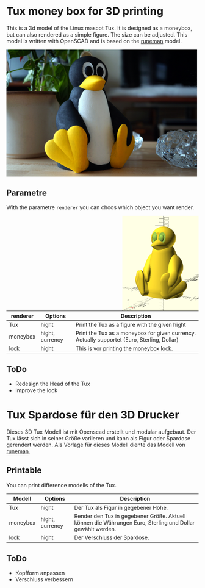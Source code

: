 # Tux money box for 3D printing


 
This is a 3d model of the Linux mascot Tux. It is designed as a moneybox, but can also rendered as a simple figure. The size can be adjusted. This model is written with OpenSCAD and is based on the [runeman](runeman.org/3d/tux) model.


 <img align="center" width="500" alt="Finished painted Tux." src="images/tux-final.JPG">

## Parametre

With the parametre ``renderer`` you can choos which object you want render.

 <img align="right" width="200" alt="Tux money box Openscad image" src="images/tux_openscad.png">
 
| renderer   | Options         | Description                                                                                 |
| -----    | ------          | -----------                                                                                 |
| Tux      | hight           | Print the Tux as a figure with the given hight                                                     |
| moneybox | hight, currency | Print the Tux as a moneybox for given currency. Actually supportet (Euro, Sterling, Dollar) |
| lock     | hight           | This is vor printing the moneybox lock.                                                     |

## ToDo

- Redesign the Head of the Tux
- Improve the lock

# Tux Spardose für den 3D Drucker
Dieses 3D Tux Modell ist mit Openscad erstellt und modular aufgebaut. Der Tux lässt sich in seiner Größe variieren und kann als Figur oder Spardose gerendert werden. Als Vorlage für dieses Modell diente das Modell von [runeman](runeman.org/3d/tux).

## Printable

You can print difference modells of the Tux. 

| Modell   | Options         | Description                                                                                 |
| -----    | ------          | -----------                                                                                 |
| Tux      | hight           | Der Tux als Figur in gegebener Höhe.                                              |
| moneybox | hight, currency | Render den Tux in gegebener Größe. Aktuell können die Währungen Euro, Sterling und Dollar gewählt werden. |
| lock     | hight           |  Der Verschluss der Spardose.                                |

## ToDo

- Kopfform anpassen
- Verschluss verbessern

